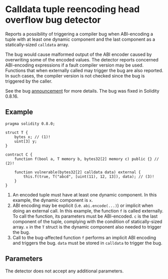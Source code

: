 # Calldata tuple reencoding head overflow bug detector

Reports a possibility of triggering a compiler bug when ABI-encoding a tuple with at least one dynamic component and the last component as a statically-sized `calldata` array.

The bug would cause malformed output of the ABI encoder caused by overwriting some of the encoded values.
The detector reports concerned ABI-encoding expressions if a fault compiler version may be used.
Functions that when externally called may trigger the bug are also reported. In such cases, the compiler version is not checked since the bug is triggered by the caller.

See the bug [announcement](https://soliditylang.org/blog/2022/08/08/calldata-tuple-reencoding-head-overflow-bug/) for more details.
The bug was fixed in Solidity 0.8.16.

## Example

```solidity hl_lines="9 12" linenums="1"
pragma solidity 0.8.0;

struct T {
    bytes x; // (1)!
    uint[3] y;
}

contract C {
    function f(bool a, T memory b, bytes32[2] memory c) public {} // (2)!

    function vulnerable(bytes32[2] calldata data) external {
        this.f(true, T("abcd", [uint(11), 12, 13]), data); // (3)!
    }
}
```

1. An encoded tuple must have at least one dynamic component. In this example, the dynamic component is `x`.
2. ABI encoding may be explicit (i.e. `abi.encode(...)`) or implicit when doing an external call.
    In this example, the function `f` is called externally. To call the function, its parameters must be ABI-encoded.
    `c` is the last component of the tuple, complying with the condition of statically-sized array.
    `x` in the `T` struct is the dynamic component also needed to trigger the bug.
3. Call to the bug-affected function `f` performs an implicit ABI encoding and triggers the bug.
    `data` must be stored in `calldata` to trigger the bug.

## Parameters

The detector does not accept any additional parameters.
